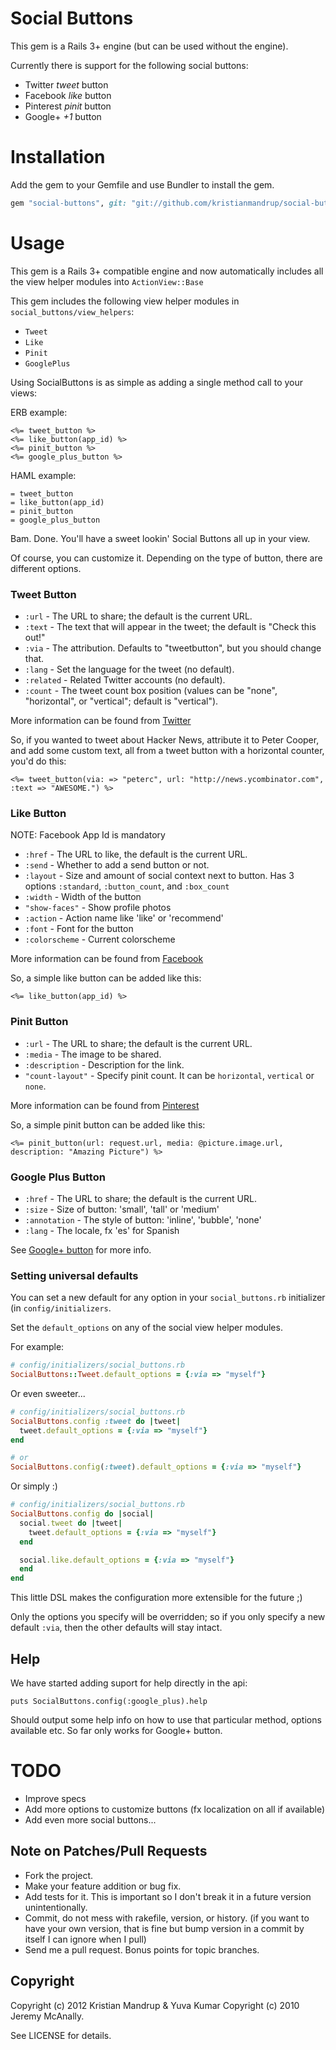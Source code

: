 # Social Buttons

This gem is a Rails 3+ engine (but can be used without the engine).

Currently there is support for the following social buttons:

* Twitter *tweet* button
* Facebook *like* button
* Pinterest *pinit* button
* Google+ *+1* button

# Installation

Add the gem to your Gemfile and use Bundler to install the gem.

```ruby
gem "social-buttons", git: "git://github.com/kristianmandrup/social-buttons.git"
```

# Usage

This gem is a Rails 3+ compatible engine and now automatically includes all the view helper modules into `ActionView::Base`

This gem includes the following view helper modules in `social_buttons/view_helpers`:

* `Tweet`
* `Like`
* `Pinit` 
* `GooglePlus`

Using SocialButtons is as simple as adding a single method call to your views:

ERB example:
```erb
<%= tweet_button %>
<%= like_button(app_id) %>
<%= pinit_button %>
<%= google_plus_button %>
```

HAML example:

```haml
= tweet_button
= like_button(app_id)
= pinit_button
= google_plus_button
```

Bam. Done. You'll have a sweet lookin' Social Buttons all up in your view.

Of course, you can customize it. Depending on the type of button, there are different options.

### Tweet Button

* `:url` - The URL to share; the default is the current URL.
* `:text` - The text that will appear in the tweet; the default is "Check this out!"
* `:via` - The attribution.  Defaults to "tweetbutton", but you should change that.
* `:lang` - Set the language for the tweet (no default).
* `:related` - Related Twitter accounts (no default).
* `:count` - The tweet count box position (values can be "none", "horizontal", or "vertical"; default is "vertical").

More information can be found from [Twitter](https://twitter.com/about/resources/buttons#tweet)

So, if you wanted to tweet about Hacker News, attribute it to Peter Cooper, and add some custom text, all from a tweet button with a horizontal counter, you'd do this:

```erb
<%= tweet_button(via: => "peterc", url: "http://news.ycombinator.com", :text => "AWESOME.") %>
```

### Like Button

NOTE: Facebook App Id is mandatory

* `:href` - The URL to like, the default is the current URL.
* `:send` - Whether to add a send button or not.
* `:layout` - Size and amount of social context next to button. Has 3 options `:standard`, `:button_count`, and `:box_count`
* `:width` - Width of the button
* `"show-faces"` - Show profile photos
* `:action` - Action name like 'like' or 'recommend'
* `:font` - Font for the button
* `:colorscheme` - Current colorscheme

More information can be found from [Facebook](http://developers.facebook.com/docs/reference/plugins/like/)

So, a simple like button can be added like this:

```erb
<%= like_button(app_id) %>
```

### Pinit Button

* `:url` - The URL to share; the default is the current URL.
* `:media` - The image to be shared.
* `:description` - Description for the link.
* `"count-layout"` - Specify pinit count. It can be `horizontal`, `vertical` or `none`.

More information can be found from [Pinterest](http://pinterest.com/about/goodies/)

So, a simple pinit button can be added like this:

```erb
<%= pinit_button(url: request.url, media: @picture.image.url, description: "Amazing Picture") %>
```

### Google Plus Button

* `:href` - The URL to share; the default is the current URL.
* `:size` - Size of button: 'small', 'tall' or 'medium'
* `:annotation` - The style of button: 'inline', 'bubble', 'none'
* `:lang` - The locale, fx 'es' for Spanish

See [Google+ button](http://www.google.com/intl/en/webmasters/+1/button/index.html) for more info.

### Setting universal defaults

You can set a new default for any option in your `social_buttons.rb` initializer (in `config/initializers`.

Set the `default_options` on any of the social view helper modules.

For example:

```ruby
# config/initializers/social_buttons.rb
SocialButtons::Tweet.default_options = {:via => "myself"}
```

Or even sweeter...

```ruby
# config/initializers/social_buttons.rb
SocialButtons.config :tweet do |tweet|
  tweet.default_options = {:via => "myself"}
end

# or
SocialButtons.config(:tweet).default_options = {:via => "myself"}
```

Or simply :)

```ruby
# config/initializers/social_buttons.rb
SocialButtons.config do |social|
  social.tweet do |tweet|    
    tweet.default_options = {:via => "myself"}
  end

  social.like.default_options = {:via => "myself"}
  end
end
```

This little DSL makes the configuration more extensible for the future ;)

Only the options you specify will be overridden; so if you only specify a new default `:via`, then the other defaults will stay intact.

## Help

We have started adding suport for help directly in the api:

`puts SocialButtons.config(:google_plus).help`

Should output some help info on how to use that particular method, options available etc. So far only works for Google+ button.

# TODO

* Improve specs
* Add more options to customize buttons (fx localization on all if available)
* Add even more social buttons...

## Note on Patches/Pull Requests

* Fork the project.
* Make your feature addition or bug fix.
* Add tests for it. This is important so I don't break it in a
  future version unintentionally.
* Commit, do not mess with rakefile, version, or history.
  (if you want to have your own version, that is fine but bump version in a commit by itself I can ignore when I pull)
* Send me a pull request. Bonus points for topic branches.

## Copyright

Copyright (c) 2012 Kristian Mandrup & Yuva Kumar
Copyright (c) 2010 Jeremy McAnally. 

See LICENSE for details.
